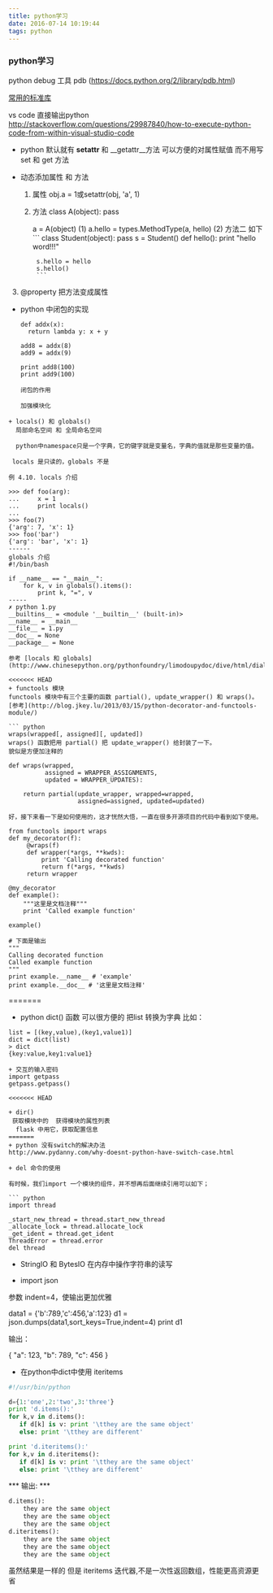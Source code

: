 ```yaml
---
title: python学习
date: 2016-07-14 10:19:44
tags: python
---
```


### python学习
<!-- more -->
python debug 工具
    pdb
    (https://docs.python.org/2/library/pdb.html)
    
[常用的标准库](https://www.zhihu.com/question/20501628)

vs code 直接输出python
http://stackoverflow.com/questions/29987840/how-to-execute-python-code-from-within-visual-studio-code

+ python 默认就有 __setattr__ 和 __getattr__方法
  可以方便的对属性赋值  而不用写set 和 get 方法

+ 动态添加属性 和 方法
  1. 属性
    obj.a = 1或setattr(obj, 'a', 1)
  2. 方法
      class A(object):
        pass
      
      a = A(object)
     (1) a.hello = types.MethodType(a, hello)
     (2) 方法二  如下
          ```
          class Student(object):
              pass
          s = Student()
          def hello():
              print "hello word!!!"

          s.hello = hello
          s.hello()
          ```
3. @property  把方法变成属性

+ python 中闭包的实现
  ```
  def addx(x):
    return lambda y: x + y

  add8 = addx(8)
  add9 = addx(9)

  print add8(100)
  print add9(100)

  闭包的作用

  加强模块化

```
+ locals() 和 globals()
  局部命名空间 和 全局命名空间

  python中namespace只是一个字典，它的键字就是变量名，字典的值就是那些变量的值。
 
 locals 是只读的，globals 不是

例 4.10. locals 介绍

>>> def foo(arg):  
...     x = 1
...     print locals()
...     
>>> foo(7)        
{'arg': 7, 'x': 1}
>>> foo('bar')    
{'arg': 'bar', 'x': 1}
------
globals 介绍
#!/bin/bash

if __name__ == "__main__":
    for k, v in globals().items(): 
        print k, "=", v
-----        
✗ python 1.py
__builtins__ = <module '__builtin__' (built-in)>
__name__ = __main__
__file__ = 1.py
__doc__ = None
__package__ = None

参考 [locals 和 globals](http://www.chinesepython.org/pythonfoundry/limodoupydoc/dive/html/dialect_locals.html)

<<<<<<< HEAD
+ functools 模块
functools 模块中有三个主要的函数 partial(), update_wrapper() 和 wraps()。
[参考](http://blog.jkey.lu/2013/03/15/python-decorator-and-functools-module/)

``` python
wraps(wrapped[, assigned][, updated])
wraps() 函数把用 partial() 把 update_wrapper() 给封装了一下。
貌似是方便加注释的

def wraps(wrapped,
          assigned = WRAPPER_ASSIGNMENTS,
          updated = WRAPPER_UPDATES):

    return partial(update_wrapper, wrapped=wrapped,
                   assigned=assigned, updated=updated)

好，接下来看一下是如何使用的，这才恍然大悟，一直在很多开源项目的代码中看到如下使用。

from functools import wraps
def my_decorator(f):
     @wraps(f)
     def wrapper(*args, **kwds):
         print 'Calling decorated function'
         return f(*args, **kwds)
     return wrapper

@my_decorator
def example():
    """这里是文档注释"""
    print 'Called example function'

example()

# 下面是输出
"""
Calling decorated function
Called example function
"""
print example.__name__ # 'example'
print example.__doc__ # '这里是文档注释'
````
=======

+ python  dict() 函数
可以很方便的 把list 转换为字典
比如：
```
list = [(key,value),(key1,value1)]
dict = dict(list)
> dict
{key:value,key1:value1}

+ 交互的输入密码
import getpass
getpass.getpass()

<<<<<<< HEAD

+ dir()  
 获取模块中的  获得模块的属性列表
  flask 中用它，获取配置信息
=======
+ python 没有switch的解决办法
http://www.pydanny.com/why-doesnt-python-have-switch-case.html

+ del 命令的使用

有时候，我们import 一个模块的组件，并不想再后面继续引用可以如下；

``` python
import thread 

_start_new_thread = thread.start_new_thread
_allocate_lock = thread.allocate_lock
_get_ident = thread.get_ident
ThreadError = thread.error
del thread
```

+ StringIO 和 BytesIO
 在内存中操作字符串的读写

 + import json

参数 indent=4，使输出更加优雅

data1 = {'b':789,'c':456,'a':123}
d1 = json.dumps(data1,sort_keys=True,indent=4)
print d1

输出：

{ 
    "a": 123, 
    "b": 789, 
    "c": 456 
}

+ 在python中dict中使用 iteritems
``` python
#!/usr/bin/python

d={1:'one',2:'two',3:'three'}
print 'd.items():'
for k,v in d.items():
   if d[k] is v: print '\tthey are the same object' 
   else: print '\tthey are different'

print 'd.iteritems():'   
for k,v in d.iteritems():
   if d[k] is v: print '\tthey are the same object' 
   else: print '\tthey are different'   
```
*** 输出: ***
``` python
d.items():
    they are the same object
    they are the same object
    they are the same object
d.iteritems():
    they are the same object
    they are the same object
    they are the same object
```

虽然结果是一样的 但是 iteritems 迭代器,不是一次性返回数组，性能更高资源更省